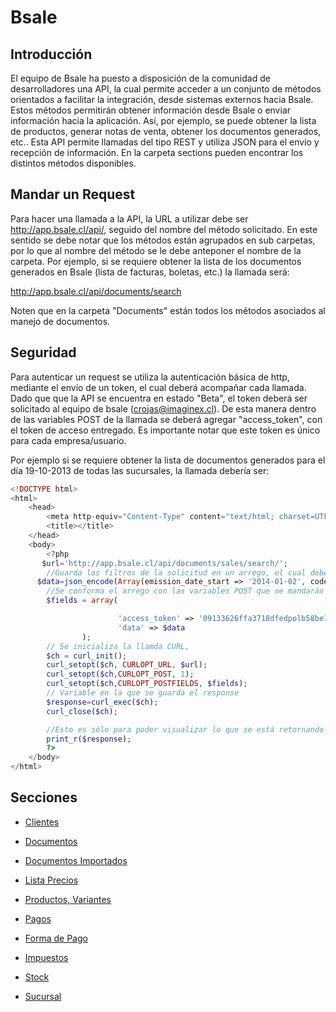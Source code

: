# Bsale



## Introducción
El equipo de Bsale ha puesto a disposición de la comunidad de desarrolladores una API, la cual permite acceder a un conjunto de métodos orientados a facilitar la integración, desde sistemas externos hacia Bsale.
Estos métodos permitirán obtener información desde Bsale o enviar información hacia la aplicación. Así, por ejemplo, se puede obtener  la lista de productos, generar notas de venta, obtener los documentos generados, etc..
Esta API permite llamadas del tipo REST y utiliza JSON para el envío y recepción de información.
En la carpeta sections pueden encontrar los distintos métodos disponibles.

## Mandar un Request

Para hacer una llamada a la API, la URL a utilizar debe ser http://app.bsale.cl/api/, seguido del nombre del método solicitado. En este sentido se debe notar que los métodos están agrupados en sub carpetas, por lo que al nombre del método se le debe anteponer el nombre de la carpeta. Por ejemplo, si se requiere obtener la lista de los documentos generados en Bsale (lista de facturas, boletas, etc.) la llamada será:

http://app.bsale.cl/api/documents/search

Noten que en la carpeta "Documents" están todos los métodos asociados al manejo de documentos.

## Seguridad

Para autenticar un request se utiliza la autenticación básica de http, mediante el envío de un token, el cual deberá acompañar cada llamada.
Dado que que la API se encuentra en estado "Beta", el token deberá ser solicitado al equipo de bsale (crojas@imaginex.cl).
De esta manera dentro de las variables POST de la llamada se deberá agregar "access_token", con el token de acceso entregado.
Es importante notar que este token es único para cada empresa/usuario.

Por ejemplo si se requiere obtener la lista de documentos generados para el día 19-10-2013 de todas las sucursales, la llamada debería ser:

```php
<!DOCTYPE html>
<html>
    <head>
        <meta http-equiv="Content-Type" content="text/html; charset=UTF-8">
        <title></title>
    </head>
    <body>
        <?php
       $url='http://app.bsale.cl/api/documents/sales/search/';
        //Guarda los filtros de la solicitud en un arrego, el cual debe ser guardado en formato JSON
      $data=json_encode(Array(emission_date_start => '2014-01-02', code_sii=>'33', emission_date_end=>'2014-01-2'));
        //Se conforma el arrego con las variables POST que se mandarán en el Request 
        $fields = array(

                        'access_token' => '09133626ffa3718dfedpolb58be12f7c120ba880cfcfea',
                        'data' => $data                    
				);
        // Se inicializa la llamda CURL, 
        $ch = curl_init();
        curl_setopt($ch, CURLOPT_URL, $url);
        curl_setopt($ch,CURLOPT_POST, 1);
        curl_setopt($ch,CURLOPT_POSTFIELDS, $fields);
        // Variable en la que se guarda el response
        $response=curl_exec($ch);
        curl_close($ch);

        //Esto es sólo para poder visualizar lo que se está retornando
        print_r($response);
        ?>
    </body>
</html>

```


## Secciones

* [Clientes](https://github.com/gmontero/API-Bsale/blob/master/sections/clientes.mkd)

* [Documentos](https://github.com/gmontero/API-Bsale/blob/master/sections/documentos.mkd)

* [Documentos Importados](https://github.com/gmontero/API-Bsale/blob/master/sections/documentos_importados.mkd)

* [Lista Precios](https://github.com/gmontero/API-Bsale/blob/master/sections/lista_precios.mkd) 

* [Productos, Variantes](https://github.com/gmontero/API-Bsale/blob/master/sections/productos.mkd)

* [Pagos](https://github.com/gmontero/API-Bsale/blob/master/sections/pagos.mkd)

* [Forma de Pago](https://github.com/gmontero/API-Bsale/blob/master/sections/forma_pago.mkd)

* [Impuestos](https://github.com/gmontero/API-Bsale/blob/master/sections/impuesto.mkd)

* [Stock](https://github.com/gmontero/API-Bsale/blob/master/sections/stock.mkd)

* [Sucursal](https://github.com/gmontero/API-Bsale/blob/master/sections/sucursal.mkd)
